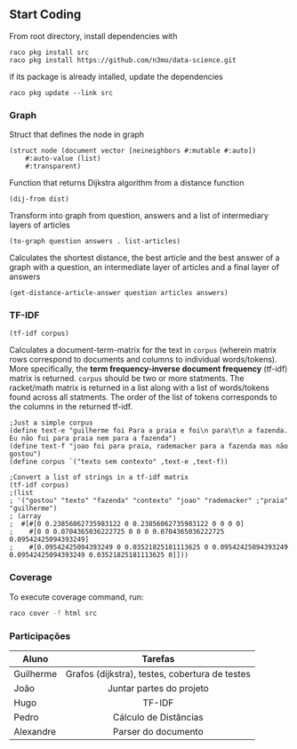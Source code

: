 ## Start Coding

From root directory, install dependencies with

```
raco pkg install src
raco pkg install https://github.com/n3mo/data-science.git
```


if its package is already intalled, update the dependencies

`raco pkg update --link src`

### Graph

Struct that defines the node in graph
```racket
(struct node (document vector [neineighbors #:mutable #:auto])
    #:auto-value (list)
    #:transparent)
```

Function that returns Dijkstra algorithm from a distance function
```racket
(dij-from dist)
```

Transform into graph from question, answers and a list of intermediary layers of articles
```racket
(to-graph question answers . list-articles)
```

Calculates the shortest distance, the best article and the best answer of a graph with a question, an intermediate layer of articles and a final layer of answers
```racket
(get-distance-article-answer question articles answers)
```


### TF-IDF

```racket
(tf-idf corpus)
```

Calculates a document-term-matrix for the text in `corpus` (wherein matrix rows correspond to documents and columns to individual words/tokens). More specifically, the **term frequency-inverse document frequency** (tf-idf) matrix is returned. `corpus` should be two or more statments. The racket/math matrix is returned in a list along with a list of words/tokens found across all statments. The order of the list of tokens corresponds to the columns in the returned tf-idf.


```racket
;Just a simple corpus
(define text-e "guilherme foi Para a praia e foi\n para\t\n a fazenda. Eu não fui para praia nem para a fazenda")
(define text-f "joao foi para praia, rademacker para a fazenda mas não gostou")
(define corpus `("texto sem contexto" ,text-e ,text-f))

;Convert a list of strings in a tf-idf matrix
(tf-idf corpus)
;(list
; '("gostou" "texto" "fazenda" "contexto" "joao" "rademacker" ;"praia" "guilherme")
; (array
;  #[#[0 0.23856062735983122 0 0.23856062735983122 0 0 0 0]
;    #[0 0 0.0704365036222725 0 0 0 0.0704365036222725 0.09542425094393249]
;    #[0.09542425094393249 0 0.03521825181113625 0 0.09542425094393249 0.09542425094393249 0.03521825181113625 0]]))
```


### Coverage
To execute coverage command, run:
```bash
raco cover -f html src
```

### Participações
| Aluno         | Tarefas                                        |
| ------------- |:----------------------------------------------:| 
| Guilherme     | Grafos (dijkstra), testes, cobertura de testes |
| João          | Juntar partes do projeto                       |
| Hugo          | TF-IDF                                         |
| Pedro         | Cálculo de Distâncias                          |
| Alexandre     | Parser do documento                            |